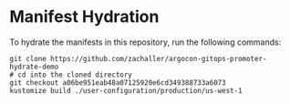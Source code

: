 # Manifest Hydration

To hydrate the manifests in this repository, run the following commands:

```shell
git clone https://github.com/zachaller/argocon-gitops-promoter-hydrate-demo
# cd into the cloned directory
git checkout a06be951eab48a07125920e6cd349388733a6073
kustomize build ./user-configuration/production/us-west-1
```

